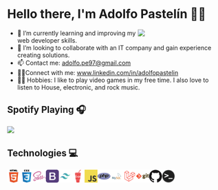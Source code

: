 # Hello there, I'm Adolfo Pastelín 👋🏻

<img align="right" src="https://i.postimg.cc/pr6WqTgt/code-developer.gif" width="200">

- 🌱 I’m currently learning and improving my web developer skills.
- 🎯 I’m looking to collaborate with an IT company and gain experience creating solutions.
- 📫 Contact me: adolfo.pe97@gmail.com
- 🤝🏻Connect with me: www.linkedin.com/in/adolfopastelin
- 🤙🏻 Hobbies: I like to play video games in my free time. I also love to listen to House, electronic, and rock music.

## Spotify Playing 🎧

[![](https://spotify-nowplaying-5wwlok9ct-adolfopastelin.vercel.app/api/spotify)](https://open.spotify.com)

## Technologies 💻

<img align="left" src="https://raw.githubusercontent.com/github/explore/80688e429a7d4ef2fca1e82350fe8e3517d3494d/topics/html/html.png" width = 30>

<img align="left" src="https://raw.githubusercontent.com/github/explore/80688e429a7d4ef2fca1e82350fe8e3517d3494d/topics/css/css.png" width = 30>

<img align="left" src="https://raw.githubusercontent.com/github/explore/80688e429a7d4ef2fca1e82350fe8e3517d3494d/topics/sass/sass.png" width = 30>

<img align="left" src="https://raw.githubusercontent.com/github/explore/80688e429a7d4ef2fca1e82350fe8e3517d3494d/topics/bootstrap/bootstrap.png" width = 30>

<img align="left" src="https://raw.githubusercontent.com/github/explore/80688e429a7d4ef2fca1e82350fe8e3517d3494d/topics/tailwind/tailwind.png" width = 30>

<img align="left" src="https://raw.githubusercontent.com/github/explore/80688e429a7d4ef2fca1e82350fe8e3517d3494d/topics/gulp/gulp.png" width = 30>

<img align="left" src="https://raw.githubusercontent.com/github/explore/80688e429a7d4ef2fca1e82350fe8e3517d3494d/topics/javascript/javascript.png" width = 30>

<img align="left" src="https://raw.githubusercontent.com/github/explore/80688e429a7d4ef2fca1e82350fe8e3517d3494d/topics/php/php.png" width = 30>

<img align="left" src="https://raw.githubusercontent.com/github/explore/80688e429a7d4ef2fca1e82350fe8e3517d3494d/topics/mysql/mysql.png" width = 30>

<img align="left" src="https://raw.githubusercontent.com/github/explore/80688e429a7d4ef2fca1e82350fe8e3517d3494d/topics/laravel/laravel.png" width = 30>

<img align="left" src="https://raw.githubusercontent.com/github/explore/80688e429a7d4ef2fca1e82350fe8e3517d3494d/topics/git/git.png" width = 30>

<img align="left" src="https://raw.githubusercontent.com/github/explore/78df643247d429f6cc873026c0622819ad797942/topics/github/github.png" width = 30>

<img align="left" src="https://raw.githubusercontent.com/github/explore/80688e429a7d4ef2fca1e82350fe8e3517d3494d/topics/terminal/terminal.png" width = 30>
